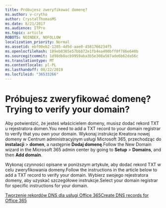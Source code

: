 ```yaml
---
title: Próbujesz zweryfikować domenę?
ms.author: v-crytho
author: CrystalThomasMS
ms.date: 8/21/2017
ms.audience: ITPro
ms.topic: article
ROBOTS: NOINDEX, NOFOLLOW
localization_priority: Normal
ms.assetid: ebf00eb2-1205-4d5d-aae0-4581766234f5
ms.openlocfilehash: 189eb0365e57bb872e1fb4ea400bff0f786e640b
ms.sourcegitcommit: 1d98db8acb9959aba3b5e308a567ade6b62da56c
ms.translationtype: MT
ms.contentlocale: pl-PL
ms.lasthandoff: 08/22/2019
ms.locfileid: "36533266"
---
```

# <a name="trying-to-verify-your-domain"></a><span data-ttu-id="48675-102">Próbujesz zweryfikować domenę?</span><span class="sxs-lookup"><span data-stu-id="48675-102">Trying to verify your domain?</span></span>

<span data-ttu-id="48675-103">Aby potwierdzić, że jesteś właścicielem domeny, musisz dodać rekord TXT u rejestratora domen.</span><span class="sxs-lookup"><span data-stu-id="48675-103">You need to add a TXT record to your domain registrar to verify that you own your domain.</span></span> <span data-ttu-id="48675-104">Wykonaj instrukcje Kreatora nowej domeny w Centrum administracyjnym usługi Microsoft 365, przechodząc do **instalacji** \> **domen**, a następnie **Dodaj domenę**.</span><span class="sxs-lookup"><span data-stu-id="48675-104">Follow the New Domain wizard in the Microsoft 365 admin center by going to **Setup** \> **Domains**, and then **Add domain**.</span></span> 
  
<span data-ttu-id="48675-105">Wykonaj czynności opisane w poniższym artykule, aby dodać rekord TXT w celu zweryfikowania domeny.</span><span class="sxs-lookup"><span data-stu-id="48675-105">Follow the instructions in the article below to add a TXT record to verify your domain.</span></span> <span data-ttu-id="48675-106">Wybierz swojego rejestratora domeny, aby uzyskać szczegółowe instrukcje.</span><span class="sxs-lookup"><span data-stu-id="48675-106">Select your domain registrar for specific instructions for your domain.</span></span>
  
[<span data-ttu-id="48675-107">Tworzenie rekordów DNS dla usługi Office 365</span><span class="sxs-lookup"><span data-stu-id="48675-107">Create DNS records for Office 365</span></span>](https://support.office.com/article/Create-DNS-records-for-Office-365-when-you-manage-your-DNS-records-B0F3FDCA-8A80-4E8E-9EF3-61E8A2A9AB23.aspx)
  

